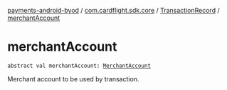 [payments-android-byod](../../index.md) / [com.cardflight.sdk.core](../index.md) / [TransactionRecord](index.md) / [merchantAccount](./merchant-account.md)

# merchantAccount

`abstract val merchantAccount: `[`MerchantAccount`](../-merchant-account/index.md)

Merchant account to be used by transaction.

